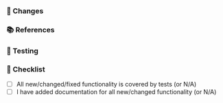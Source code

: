 <!--
❗ For general support or usage questions, use the Auth0 Community forums or raise a support ticket.

By submitting a pull request to this repository, you agree to the terms within the Auth0 Code of Conduct: https://github.com/ConsultingMD/open-source-template/blob/master/CODE-OF-CONDUCT.md.
-->

### 🔧 Changes

<!--
Describe both what is changing and why this is important. Include:

- Types and methods added, deleted, deprecated, or changed
- A summary of usage if this is a new feature or a change to a public API
-->

### 📚 References

<!--
Add relevant links supporting this change, such as:

- GitHub issue/PR number addressed or fixed
- Auth0 Community post
- StackOverflow answer
- Related pull requests/issues from other repositories

If there are no references, simply delete this section.
-->

### 🔬 Testing

<!--
Describe how this can be tested by reviewers. Be specific about anything not tested and why. Include any manual steps for testing end-to-end, or for testing functionality not covered by unit tests.
-->

### 📝 Checklist

- [ ] All new/changed/fixed functionality is covered by tests (or N/A)
- [ ] I have added documentation for all new/changed functionality (or N/A)

<!--
❗ All the above items are required. Pull requests with an incomplete or missing checklist will be closed.
-->
